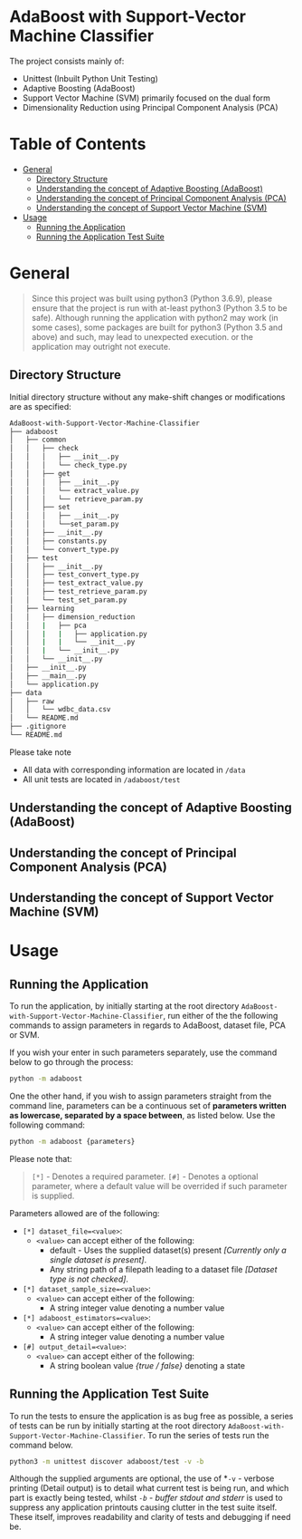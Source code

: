 # AdaBoost with Support-Vector Machine Classifier

 The project consists mainly of:
 - Unittest (Inbuilt Python Unit Testing)
 - Adaptive Boosting (AdaBoost)
 - Support Vector Machine (SVM) primarily focused on the dual form
 - Dimensionality Reduction using Principal Component Analysis (PCA)

# Table of Contents
- [General](#general)
  - [Directory Structure](#directory-structure)
  - [Understanding the concept of Adaptive Boosting (AdaBoost)](#understanding-the-concept-of-adaptive-boosting-(adaboost))
  - [Understanding the concept of Principal Component Analysis (PCA)](#understanding-the-concept-of-principal-component-analysis-(pca))
  - [Understanding the concept of Support Vector Machine (SVM)](#understanding-the-concept-of-support-vector-machine-(svm))
- [Usage](#usage)
  - [Running the Application](#running-the-application)
  - [Running the Application Test Suite](#running-the-application-test-suite)
# General
> Since this project was built using python3 (Python 3.6.9), please ensure that the project is run with at-least python3 (Python 3.5 to be safe). Although running the application with python2 may work (in some cases), some packages are built for python3 (Python 3.5 and above) and such, may lead to unexpected execution. or the application may outright not execute.
## Directory Structure
Initial directory structure without any make-shift changes or modifications are as specified:
```bash
AdaBoost-with-Support-Vector-Machine-Classifier
├── adaboost
│   ├── common
│   │   ├── check
│   │   │   ├── __init__.py
│   │   │   └── check_type.py
│   │   ├── get
│   │   │   ├── __init__.py
│   │   │   └── extract_value.py
│   │   │   └── retrieve_param.py
│   │   ├── set
│   │   │   ├── __init__.py
│   │   │   └──set_param.py
│   │   ├── __init__.py
│   │   ├── constants.py
│   │   └── convert_type.py
│   ├── test
│   │   ├── __init__.py
│   │   ├── test_convert_type.py
│   │   ├── test_extract_value.py
│   │   ├── test_retrieve_param.py
│   │   └── test_set_param.py
│   ├── learning
│   │   ├── dimension_reduction
│   │   |   ├── pca
│   │   |   |   ├── application.py
│   │   |   |   └── __init__.py
│   │   |   └── __init__.py
│   │   └── __init__.py
│   ├── __init__.py
│   ├── __main__.py
│   └── application.py
├── data
│   ├── raw
│   │   └── wdbc_data.csv
│   └── README.md
├── .gitignore
└── README.md
```
Please take note
- All data with corresponding information are located in `/data`
- All unit tests are located in `/adaboost/test`
## Understanding the concept of Adaptive Boosting (AdaBoost)
## Understanding the concept of Principal Component Analysis (PCA)
## Understanding the concept of Support Vector Machine (SVM)
# Usage
## Running the Application
To run the application, by initially starting at the root directory `AdaBoost-with-Support-Vector-Machine-Classifier`, run either of the the following commands to assign parameters in regards to AdaBoost, dataset file, PCA or SVM.

If you wish your enter in such parameters separately, use the command below to go through the process:
```bash
python -m adaboost
```
One the other hand, if you wish to assign parameters straight from the command line, parameters can be a continuous set of **parameters written as lowercase, separated by a space between**, as listed below. Use the following command:
```bash
python -m adaboost {parameters}
```
Please note that:
> `[*]` - Denotes a required parameter. `[#]` - Denotes a optional parameter, where a default value will be overrided if such parameter is supplied.

Parameters allowed are of the following:
- `[*] dataset_file=<value>`:
  - `<value>` can accept either of the following:
    - default - Uses the supplied dataset(s) present *[Currently only a single dataset is present]*.
    - Any string path of a filepath leading to a dataset file *[Dataset type is not checked]*.
- `[*] dataset_sample_size=<value>`:
  - `<value>` can accept either of the following:
    - A string integer value denoting a number value
- `[*] adaboost_estimators=<value>`:
  - `<value>` can accept either of the following:
    - A string integer value denoting a number value
- `[#] output_detail=<value>`:
  - `<value>` can accept either of the following:
    - A string boolean value *{true / false}* denoting a state
## Running the Application Test Suite
To run the tests to ensure the application is as bug free as possible, a series of tests can be run by initially starting at the root directory `AdaBoost-with-Support-Vector-Machine-Classifier`. To run the series of tests run the command below.
```bash
python3 -m unittest discover adaboost/test -v -b
```
Although the supplied arguments are optional, the use of *`-v` - verbose printing (Detail output) is to detail what current test is being run, and which part is exactly being tested, whilst *`-b` - buffer stdout and stderr* is used to suppress any application printouts causing clutter in the test suite itself. These itself, improves readability and clarity of tests and debugging if need be.
